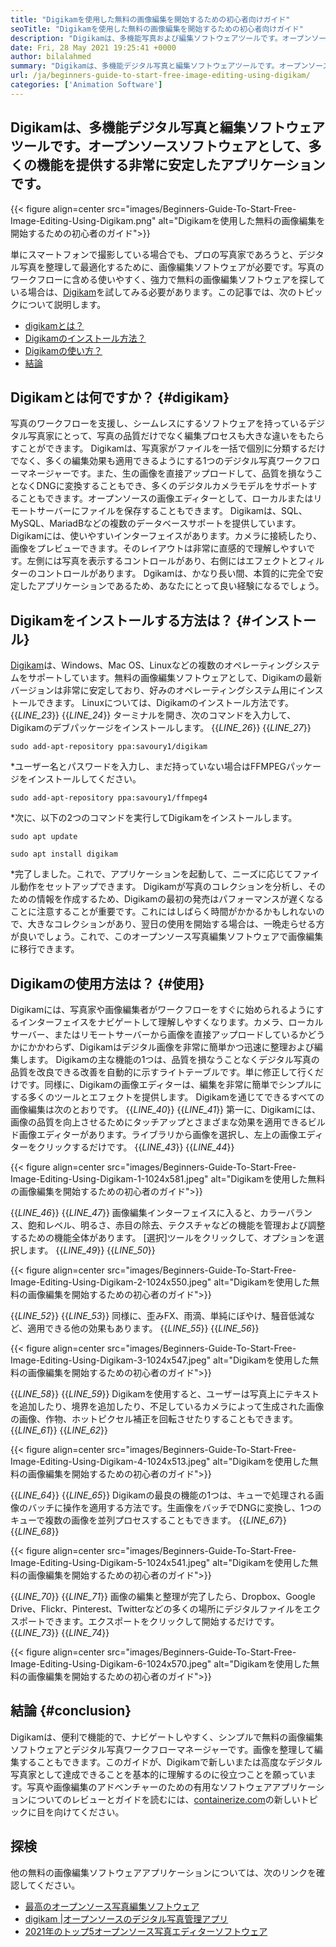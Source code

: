 ```yaml
---
title: "Digikamを使用した無料の画像編集を開始するための初心者向けガイド" 
seoTitle: "Digikamを使用した無料の画像編集を開始するための初心者向けガイド" 
description: "Digikamは、多機能写真および編集ソフトウェアツールです。オープンソースソフトウェアとして、多くの機能を提供する非常に安定したアプリケーションです。" 
date: Fri, 28 May 2021 19:25:41 +0000
author: bilalahmed
summary: "Digikamは、多機能デジタル写真と編集ソフトウェアツールです。オープンソースソフトウェアとして、多くの機能を提供する非常に安定したアプリケーションです。" 
url: /ja/beginners-guide-to-start-free-image-editing-using-digikam/
categories: ['Animation Software']
---
```


## Digikamは、多機能デジタル写真と編集ソフトウェアツールです。オープンソースソフトウェアとして、多くの機能を提供する非常に安定したアプリケーションです。

{{< figure align=center src="images/Beginners-Guide-To-Start-Free-Image-Editing-Using-Digikam.png" alt="Digikamを使用した無料の画像編集を開始するための初心者のガイド">}}

単にスマートフォンで撮影している場合でも、プロの写真家であろうと、デジタル写真を整理して最適化するために、画像編集ソフトウェアが必要です。写真のワークフローに含める使いやすく、強力で無料の画像編集ソフトウェアを探している場合は、[Digikam][1]を試してみる必要があります。この記事では、次のトピックについて説明します。
  * [digikamとは？][2]
  * [Digikamのインストール方法？][3]
  * [Digikamの使い方？][4]
  * [結論][5]

## Digikamとは何ですか？   {#digikam}
写真のワークフローを支援し、シームレスにするソフトウェアを持っているデジタル写真家にとって、写真の品質だけでなく編集プロセスも大きな違いをもたらすことができます。 Digikamは、写真家がファイルを一括で個別に分類するだけでなく、多くの編集効果も適用できるようにする1つのデジタル写真ワークフローマネージャーです。また、生の画像を直接アップロードして、品質を損なうことなくDNGに変換することもでき、多くのデジタルカメラモデルをサポートすることもできます。オープンソースの画像エディターとして、ローカルまたはリモートサーバーにファイルを保存することもできます。 Digikamは、SQL、MySQL、MariadBなどの複数のデータベースサポートを提供しています。
Digikamには、使いやすいインターフェイスがあります。カメラに接続したり、画像をプレビューできます。そのレイアウトは非常に直感的で理解しやすいです。左側には写真を表示するコントロールがあり、右側にはエフェクトとフィルターのコントロールがあります。 Dgikamは、かなり長い間、本質的に完全で安定したアプリケーションであるため、あなたにとって良い経験になるでしょう。

## Digikamをインストールする方法は？   {#インストール}
[Digikam][1]は、Windows、Mac OS、Linuxなどの複数のオペレーティングシステムをサポートしています。無料の画像編集ソフトウェアとして、Digikamの最新バージョンは非常に安定しており、好みのオペレーティングシステム用にインストールできます。
Linuxについては、Digikamのインストール方法です。
{{_LINE_23_}}
{{_LINE_24_}}
    ターミナルを開き、次のコマンドを入力して、Digikamのデブパッケージをインストールします。
{{_LINE_26_}}
{{_LINE_27_}}
```
sudo add-apt-repository ppa:savoury1/digikam
```
  *ユーザー名とパスワードを入力し、まだ持っていない場合はFFMPEGパッケージをインストールしてください。
```
sudo add-apt-repository ppa:savoury1/ffmpeg4
```
  *次に、以下の2つのコマンドを実行してDigikamをインストールします。
```
sudo apt update
```
```
sudo apt install digikam
```
  *完了しました。これで、アプリケーションを起動して、ニーズに応じてファイル動作をセットアップできます。
Digikamが写真のコレクションを分析し、そのための情報を作成するため、Digikamの最初の発売はパフォーマンスが遅くなることに注意することが重要です。これにはしばらく時間がかかるかもしれないので、大きなコレクションがあり、翌日の使用を開始する場合は、一晩走らせる方が良いでしょう。これで、このオープンソース写真編集ソフトウェアで画像編集に移行できます。

## Digikamの使用方法は？   {#使用}
Digikamには、写真家や画像編集者がワークフローをすぐに始められるようにするインターフェイスをナビゲートして理解しやすくなります。カメラ、ローカルサーバー、またはリモートサーバーから画像を直接アップロードしているかどうかにかかわらず、Digikamはデジタル画像を非常に簡単かつ迅速に整理および編集します。
Digikamの主な機能の1つは、品質を損なうことなくデジタル写真の品質を改良できる改善を自動的に示すライトテーブルです。単に修正して行くだけです。同様に、Digikamの画像エディターは、編集を非常に簡単でシンプルにする多くのツールとエフェクトを提供します。
Digikamを通じてできるすべての画像編集は次のとおりです。
{{_LINE_40_}}
{{_LINE_41_}}
    第一に、Digikamには、画像の品質を向上させるためにタッチアップとさまざまな効果を適用できるビルド画像エディターがあります。ライブラリから画像を選択し、左上の画像エディターをクリックするだけです。
{{_LINE_43_}}
{{_LINE_44_}}

{{< figure align=center src="images/Beginners-Guide-To-Start-Free-Image-Editing-Using-Digikam-1-1024x581.jpeg" alt="Digikamを使用した無料の画像編集を開始するための初心者のガイド">}}

{{_LINE_46_}}
{{_LINE_47_}}
    画像編集インターフェイスに入ると、カラーバランス、飽和レベル、明るさ、赤目の除去、テクスチャなどの機能を管理および調整するための機能全体があります。 [選択]ツールをクリックして、オプションを選択します。
{{_LINE_49_}}
{{_LINE_50_}}

{{< figure align=center src="images/Beginners-Guide-To-Start-Free-Image-Editing-Using-Digikam-2-1024x550.jpeg" alt="Digikamを使用した無料の画像編集を開始するための初心者のガイド">}}

{{_LINE_52_}}
{{_LINE_53_}}
    同様に、歪みFX、雨滴、単純にぼやけ、騒音低減など、適用できる他の効果もあります。
{{_LINE_55_}}
{{_LINE_56_}}

{{< figure align=center src="images/Beginners-Guide-To-Start-Free-Image-Editing-Using-Digikam-3-1024x547.jpeg" alt="Digikamを使用した無料の画像編集を開始するための初心者のガイド">}}

{{_LINE_58_}}
{{_LINE_59_}}
    Digikamを使用すると、ユーザーは写真上にテキストを追加したり、境界を追加したり、不足しているカメラによって生成された画像の画像、作物、ホットピクセル補正を回転させたりすることもできます。
{{_LINE_61_}}
{{_LINE_62_}}

{{< figure align=center src="images/Beginners-Guide-To-Start-Free-Image-Editing-Using-Digikam-4-1024x513.jpeg" alt="Digikamを使用した無料の画像編集を開始するための初心者のガイド">}}

{{_LINE_64_}}
{{_LINE_65_}}
    Digikamの最良の機能の1つは、キューで処理される画像のバッチに操作を適用する方法です。生画像をバッチでDNGに変換し、1つのキューで複数の画像を並列プロセスすることもできます。
{{_LINE_67_}}
{{_LINE_68_}}

{{< figure align=center src="images/Beginners-Guide-To-Start-Free-Image-Editing-Using-Digikam-5-1024x541.jpeg" alt="Digikamを使用した無料の画像編集を開始するための初心者のガイド">}}

{{_LINE_70_}}
{{_LINE_71_}}
    画像の編集と整理が完了したら、Dropbox、Google Drive、Flickr、Pinterest、Twitterなどの多くの場所にデジタルファイルをエクスポートできます。エクスポートをクリックして開始するだけです。
{{_LINE_73_}}
{{_LINE_74_}}

{{< figure align=center src="images/Beginners-Guide-To-Start-Free-Image-Editing-Using-Digikam-6-1024x570.jpeg" alt="Digikamを使用した無料の画像編集を開始するための初心者のガイド">}}


## 結論 {#conclusion}
Digikamは、便利で機能的で、ナビゲートしやすく、シンプルで無料の画像編集ソフトウェアとデジタル写真ワークフローマネージャーです。画像を整理して編集することもできます。このガイドが、Digikamで新しいまたは高度なデジタル写真家として達成できることを基本的に理解するのに役立つことを願っています。写真や画像編集のアドベンチャーのための有用なソフトウェアアプリケーションについてのレビューとガイドを読むには、[containerize.com][6]の新しいトピックに目を向けてください。

## 探検
他の無料の画像編集ソフトウェアアプリケーションについては、次のリンクを確認してください。
  * [最高のオープンソース写真編集ソフトウェア][7]
  * [digikam |オープンソースのデジタル写真管理アプリ][1]
  * [2021年のトップ5オープンソース写真エディターソフトウェア][8]

  
[1]: https://products.containerize.com/photo-editing-software/digikam/
[2]: #digikam
[3]: #install
[4]: #use
[5]: #conclusion
[6]: https://blog.containerize.com/
[7]: https://products.containerize.com/photo-editing-software/
[8]: https://blog.containerize.com/photo-editing-software/top-5-open-source-photo-editor-software-in-2021/
